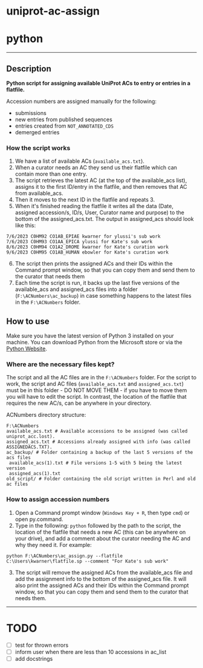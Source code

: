 # uniprot-ac-assign

# python

---

## Description

**Python script for assigning available UniProt ACs to entry or entries in a flatfile.**

Accession numbers are assigned manually for the following:

- submissions
- new entries from published sequences
- entries created from `NOT_ANNOTATED_CDS`
- demerged entries

### How the script works

1. We have a list of available ACs (`available_acs.txt`).
2. When a curator needs an AC they send us their flatfile which can contain more than one entry.
3. The script retrieves the latest AC (at the top of the available_acs list), assigns it to the first ID/entry in the flatfile, and then removes that AC from available_acs.
4. Then it moves to the next ID in the flatfile and repeats 3.
5. When it's finished reading the flatfile it writes all the data (Date, assigned accession/s, ID/s, User, Curator name and purpose) to the bottom of the assigned_acs.txt. The output in assigned_acs should look like this:

```
7/6/2023 C0HM92 CO1AB_EPIAE kwarner for ylussi's sub work
7/6/2023 C0HM93 CO1AA_EPICA ylussi for Kate's sub work
8/6/2023 C0HM94 CO1A2_DROME kwarner for Kate's curation work
9/6/2023 C0HM95 CO1AB_HUMAN ebowler for Kate's curation work
```

6. The script then prints the assigned ACs and their IDs within the Command prompt window, so that you can copy them and send them to the curator that needs them
7. Each time the script is run, it backs up the last five versions of the available_acs and assigned_acs files into a folder (`F:\ACNumbers\ac_backup`) in case something happens to the latest files in the `F:\ACNumbers` folder.

## How to use

Make sure you have the latest version of Python 3 installed on your machine. You can download Python from the Microsoft store or via the [Python Website](https://www.python.org/downloads/).

### Where are the necessary files kept?

The script and all the AC files are in the `F:\ACNumbers` folder.
For the script to work, the script and AC files (`available_acs.txt` and `assigned_acs.txt`) must be in this folder - DO NOT MOVE THEM - if you have to move them you will have to edit the script.
In contrast, the location of the flatfile that requires the new AC/s, can be anywhere in your directory.

ACNumbers directory structure:

```
F:\ACNumbers
available_acs.txt # Available accessions to be assigned (was called uniprot_acc.lost).
assigned_acs.txt # Accessions already assigned with info (was called ASSIGNEDACS.TXT).
ac_backup/ # Folder containing a backup of the last 5 versions of the acs files
 available_acs(1).txt # File versions 1-5 with 5 being the latest version
 assigned_acs(1).txt
old_script/ # Folder containing the old script written in Perl and old ac files
```

### How to assign accession numbers

1. Open a Command prompt window (`Windows Key + R`, then type `cmd`) or open py.command.
2. Type in the following: `python` followed by the path to the script, the location of the flatfile that needs a new AC (this can be anywhere on your drive), and add a comment about the curator needing the AC and why they need it. For example:

```
python F:\ACNumbers\ac_assign.py --flatfile C:\Users\kwarner\flatfile.sp --comment "For Kate's sub work"
```

3. The script will remove the assigned ACs from the available_acs file and add the assignment info to the bottom of the assigned_acs file. It will also print the assigned ACs and their IDs within the Command prompt window, so that you can copy them and send them to the curator that needs them.

---

# TODO

- [ ] test for thrown errors
- [ ] inform user when there are less than 10 accessions in ac_list
- [ ] add docstrings
